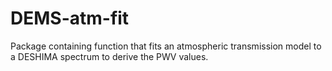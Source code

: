 # DEMS-atm-fit
Package containing function that fits an atmospheric transmission model to a DESHIMA spectrum to derive the PWV values.
